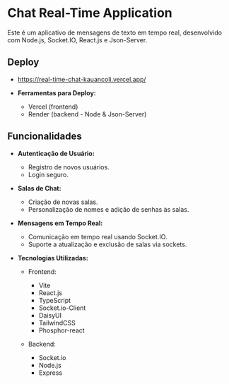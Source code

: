 # Chat Real-Time Application

Este é um aplicativo de mensagens de texto em tempo real, desenvolvido com Node.js, Socket.IO, React.js e Json-Server.

## Deploy
  - https://real-time-chat-kauancoli.vercel.app/

- **Ferramentas para Deploy:**
  - Vercel (frontend)
  - Render (backend - Node & Json-Server)

## Funcionalidades

- **Autenticação de Usuário:**
  - Registro de novos usuários.
  - Login seguro.

- **Salas de Chat:**
  - Criação de novas salas.
  - Personalização de nomes e adição de senhas às salas.

- **Mensagens em Tempo Real:**
  - Comunicação em tempo real usando Socket.IO.
  - Suporte a atualização e exclusão de salas via sockets.

- **Tecnologias Utilizadas:**
  - Frontend:
    - Vite 
    - React.js
    - TypeScript
    - Socket.io-Client
    - DaisyUI
    - TailwindCSS
    - Phosphor-react
      
  - Backend:
    - Socket.io
    - Node.js
    - Express
